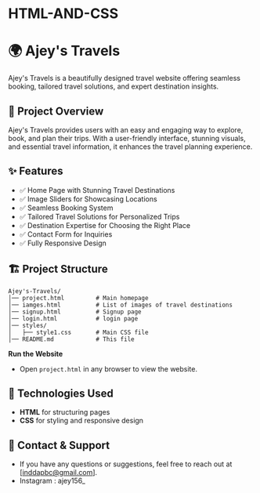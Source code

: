 # HTML-AND-CSS
# 🌍 Ajey's Travels

Ajey's Travels is a beautifully designed travel website offering seamless booking, tailored travel solutions, and expert destination insights.

## 🚀 Project Overview
Ajey's Travels provides users with an easy and engaging way to explore, book, and plan their trips. With a user-friendly interface, stunning visuals, and essential travel information, it enhances the travel planning experience.

## ✨ Features
- ✅ Home Page with Stunning Travel Destinations
- ✅ Image Sliders for Showcasing Locations
- ✅ Seamless Booking System
- ✅ Tailored Travel Solutions for Personalized Trips
- ✅ Destination Expertise for Choosing the Right Place
- ✅ Contact Form for Inquiries
- ✅ Fully Responsive Design

## 🏗 Project Structure
```
Ajey's-Travels/
│── project.html         # Main homepage
│── iamges.html          # List of images of travel destinations
│── signup.html          # Signup page
│── login.html           # login page
│── styles/
│   ├── style1.css       # Main CSS file
│── README.md            # This file
```
**Run the Website**  
   - Open `project.html` in any browser to view the website.

## 🔧 Technologies Used
- **HTML** for structuring pages
- **CSS** for styling and responsive design

## 📩 Contact & Support
- If you have any questions or suggestions, feel free to reach out at [inddapbc@gmail.com].
- Instagram : ajey156_
